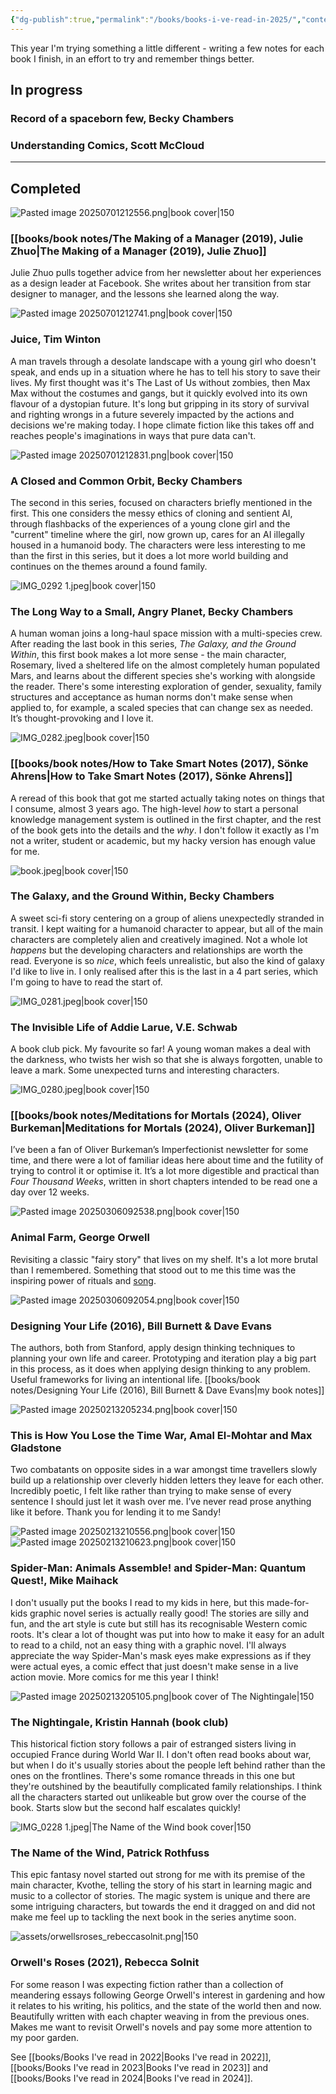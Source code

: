 ```yaml
---
{"dg-publish":true,"permalink":"/books/books-i-ve-read-in-2025/","contentClasses":"books","tags":["reading","books"],"noteIcon":"","created":"2025-01-18","updated":"2025-04-30"}
---
```



This year I'm trying something a little different - writing a few notes for each book I finish, in an effort to try and remember things better.

## In progress

### Record of a spaceborn few, Becky Chambers
### Understanding Comics, Scott McCloud

---

<div class="book-list">

## Completed

<div>

![Pasted image 20250701212556.png|book cover|150](/img/user/assets/Pasted%20image%2020250701212556.png)

<div>

### [[books/book notes/The Making of a Manager (2019), Julie Zhuo\|The Making of a Manager (2019), Julie Zhuo]]

Julie Zhuo pulls together advice from her newsletter about her experiences as a design leader at Facebook. She writes about her transition from star designer to manager, and the lessons she learned along the way.
</div>
</div>
<div>

![Pasted image 20250701212741.png|book cover|150](/img/user/assets/Pasted%20image%2020250701212741.png)

<div>

### Juice, Tim Winton

A man travels through a desolate landscape with a young girl who doesn't speak, and ends up in a situation where he has to tell his story to save their lives. My first thought was it's The Last of Us without zombies, then Max Max without the costumes and gangs, but it quickly evolved into its own flavour of a dystopian future. It's long but gripping in its story of survival and righting wrongs in a future severely impacted by the actions and decisions we're making today. I hope climate fiction like this takes off and reaches people's imaginations in ways that pure data can't.
</div>
</div>
<div>

![Pasted image 20250701212831.png|book cover|150](/img/user/assets/Pasted%20image%2020250701212831.png)

<div>

### A Closed and Common Orbit, Becky Chambers

The second in this series, focused on characters briefly mentioned in the first. This one considers the messy ethics of cloning and sentient AI, through flashbacks of the experiences of a young clone girl and the "current" timeline where the girl, now grown up, cares for an AI illegally housed in a humanoid body. The characters were less interesting to me than the first in this series, but it does a lot more world building and continues on the themes around a found family.
</div>
</div>

<div>

![IMG_0292 1.jpeg|book cover|150](/img/user/assets/IMG_0292%201.jpeg)

<div>

### The Long Way to a Small, Angry Planet, Becky Chambers

A human woman joins a long-haul space mission with a multi-species crew. After reading the last book in this series, *The Galaxy, and the Ground Within*, this first book makes a lot more sense - the main character, Rosemary, lived a sheltered life on the almost completely human populated Mars, and learns about the different species she's working with alongside the reader. There's some interesting exploration of gender, sexuality, family structures and acceptance as human norms don't make sense when applied to, for example, a scaled species that can change sex as needed. It’s thought-provoking and I love it.
</div>
</div>

<div>

![IMG_0282.jpeg|book cover|150](/img/user/assets/IMG_0282.jpeg)

<div>

### [[books/book notes/How to Take Smart Notes (2017), Sönke Ahrens\|How to Take Smart Notes (2017), Sönke Ahrens]]

A reread of this book that got me started actually taking notes on things that I consume, almost 3 years ago. The high-level *how* to start a personal knowledge management system is outlined in the first chapter, and the rest of the book gets into the details and the *why*. I don't follow it exactly as I'm not a writer, student or academic, but my hacky version has enough value for me.

</div>
</div>

<div>

![book.jpeg|book cover|150](/img/user/assets/book.jpeg)

<div>

### The Galaxy, and the Ground Within, Becky Chambers

A sweet sci-fi story centering on a group of aliens unexpectedly stranded in transit. I kept waiting for a humanoid character to appear, but all of the main characters are completely alien and creatively imagined. Not a whole lot *happens* but the developing characters and relationships are worth the read. Everyone is so *nice*, which feels unrealistic, but also the kind of galaxy I'd like to live in. I only realised after this is the last in a 4 part series, which I'm going to have to read the start of. 

</div>
</div>

<div>

![IMG_0281.jpeg|book cover|150](/img/user/assets/IMG_0281.jpeg)

<div>

### The Invisible Life of Addie Larue, V.E. Schwab

A book club pick. My favourite so far! A young woman makes a deal with the darkness, who twists her wish so that she is always forgotten, unable to leave a mark. Some unexpected turns and interesting characters. 

</div>
</div>


<div>

![IMG_0280.jpeg|book cover|150](/img/user/assets/IMG_0280.jpeg)

<div>

### [[books/book notes/Meditations for Mortals (2024), Oliver Burkeman\|Meditations for Mortals (2024), Oliver Burkeman]]

I’ve been a fan of Oliver Burkeman’s Imperfectionist newsletter for some time, and there were a lot of familiar ideas here about time and the futility of trying to control it or optimise it. It’s a lot more digestible and practical than *Four Thousand Weeks*, written in short chapters intended to be read one a day over 12 weeks.

</div>
</div>

<div>

![Pasted image 20250306092538.png|book cover|150](/img/user/assets/Pasted%20image%2020250306092538.png)

<div>

### Animal Farm, George Orwell

Revisiting a classic "fairy story" that lives on my shelf. It's a lot more brutal than I remembered. Something that stood out to me this time was the inspiring power of rituals and [song](https://en.wikipedia.org/wiki/Anthems_in_Animal_Farm).

</div>
</div>

<div>

![Pasted image 20250306092054.png|book cover|150](/img/user/assets/Pasted%20image%2020250306092054.png)

<div>

### Designing Your Life (2016), Bill Burnett &amp; Dave Evans

The authors, both from Stanford, apply design thinking techniques to planning your own life and career. Prototyping and iteration play a big part in this process, as it does when applying design thinking to any problem. Useful frameworks for living an intentional life. 
[[books/book notes/Designing Your Life (2016), Bill Burnett & Dave Evans\|my book notes]]
</div>
</div>

<div>

![Pasted image 20250213205234.png|book cover|150](/img/user/assets/Pasted%20image%2020250213205234.png)

<div>

### This is How You Lose the Time War, Amal El-Mohtar and Max Gladstone

Two combatants on opposite sides in a war amongst time travellers slowly build up a relationship over cleverly hidden letters they leave for each other. Incredibly poetic, I felt like rather than trying to make sense of every sentence I should just let it wash over me. I’ve never read prose anything like it before. Thank you for lending it to me Sandy!
</div>
</div>

<div>

![Pasted image 20250213210556.png|book cover|150](/img/user/assets/Pasted%20image%2020250213210556.png)   ![Pasted image 20250213210623.png|book cover|150](/img/user/assets/Pasted%20image%2020250213210623.png)

<div>

### Spider-Man: Animals Assemble! and Spider-Man: Quantum Quest!, Mike Maihack

I don't usually put the books I read to my kids in here, but this made-for-kids graphic novel series is actually really good! The stories are silly and fun, and the art style is cute but still has its recognisable Western comic roots. It's clear a lot of thought was put into how to make it easy for an adult to read to a child, not an easy thing with a graphic novel. I'll always appreciate the way Spider-Man's mask eyes make expressions as if they were actual eyes, a comic effect that just doesn't make sense in a live action movie. More comics for me this year I think!
</div>
</div>

<div>

![Pasted image 20250213205105.png|book cover of The Nightingale|150](/img/user/assets/Pasted%20image%2020250213205105.png)

<div>

### The Nightingale, Kristin Hannah (book club)

This historical fiction story follows a pair of estranged sisters living in occupied France during World War II. I don't often read books about war, but when I do it's usually stories about the people left behind rather than the ones on the frontlines. There's some romance threads in this one but they're outshined by the beautifully complicated family relationships. I think all the characters started out unlikeable but grow over the course of the book. Starts slow but the second half escalates quickly!

</div>
</div>
<div>

![IMG_0228 1.jpeg|The Name of the Wind book cover|150](/img/user/assets/IMG_0228%201.jpeg)

<div>

### The Name of the Wind, Patrick Rothfuss

This epic fantasy novel started out strong for me with its premise of the main character, Kvothe, telling the story of his start in learning magic and music to a collector of stories. The magic system is unique and there are some intriguing characters, but towards the end it dragged on and did not make me feel up to tackling the next book in the series anytime soon.

</div>
</div>
<div>

![assets/orwellsroses_rebeccasolnit.png|150](/img/user/assets/orwellsroses_rebeccasolnit.png)

<div>

### Orwell's Roses (2021), Rebecca Solnit

For some reason I was expecting fiction rather than a collection of meandering essays following George Orwell's interest in gardening and how it relates to his writing, his politics, and the state of the world then and now. Beautifully written with each chapter weaving in from the previous ones. Makes me want to revisit Orwell's novels and pay some more attention to my poor garden.
</div>
</div>
</div>


See [[books/Books I've read in 2022\|Books I've read in 2022]], [[books/Books I've read in 2023\|Books I've read in 2023]] and [[books/Books I've read in 2024\|Books I've read in 2024]].

